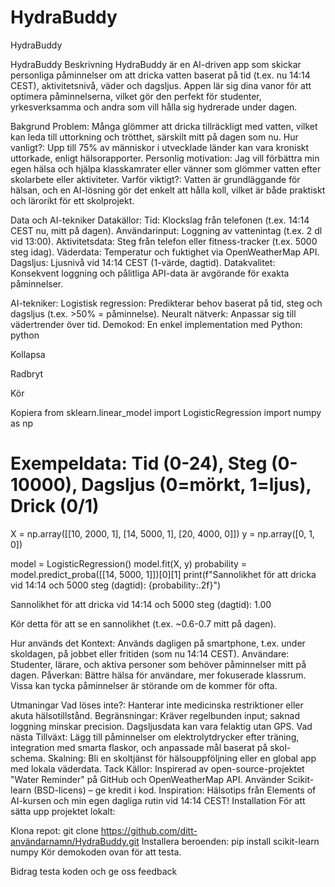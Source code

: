 # HydraBuddy
HydraBuddy


HydraBuddy
Beskrivning
HydraBuddy är en AI-driven app som skickar personliga påminnelser om att dricka vatten baserat på tid (t.ex. nu 14:14 CEST), aktivitetsnivå, väder och dagsljus. Appen lär sig dina vanor för att optimera påminnelserna, vilket gör den perfekt för studenter, yrkesverksamma och andra som vill hålla sig hydrerade under dagen.

Bakgrund
Problem: Många glömmer att dricka tillräckligt med vatten, vilket kan leda till uttorkning och trötthet, särskilt mitt på dagen som nu.
Hur vanligt?: Upp till 75% av människor i utvecklade länder kan vara kroniskt uttorkade, enligt hälsorapporter.
Personlig motivation: Jag vill förbättra min egen hälsa och hjälpa klasskamrater eller vänner som glömmer vatten efter skolarbete eller aktiviteter.
Varför viktigt?: Vatten är grundläggande för hälsan, och en AI-lösning gör det enkelt att hålla koll, vilket är både praktiskt och lärorikt för ett skolprojekt.

Data och AI-tekniker
Datakällor:
Tid: Klockslag från telefonen (t.ex. 14:14 CEST nu, mitt på dagen).
Användarinput: Loggning av vattenintag (t.ex. 2 dl vid 13:00).
Aktivitetsdata: Steg från telefon eller fitness-tracker (t.ex. 5000 steg idag).
Väderdata: Temperatur och fuktighet via OpenWeatherMap API.
Dagsljus: Ljusnivå vid 14:14 CEST (1-värde, dagtid).
Datakvalitet: Konsekvent loggning och pålitliga API-data är avgörande för exakta påminnelser.

AI-tekniker:
Logistisk regression: Predikterar behov baserat på tid, steg och dagsljus (t.ex. >50% = påminnelse).
Neuralt nätverk: Anpassar sig till vädertrender över tid.
Demokod: En enkel implementation med Python:
python

Kollapsa

Radbryt

Kör

Kopiera
from sklearn.linear_model import LogisticRegression
import numpy as np

# Exempeldata: Tid (0-24), Steg (0-10000), Dagsljus (0=mörkt, 1=ljus), Drick (0/1)
X = np.array([[10, 2000, 1], [14, 5000, 1], [20, 4000, 0]])
y = np.array([0, 1, 0])

model = LogisticRegression()
model.fit(X, y)
probability = model.predict_proba([[14, 5000, 1]])[0][1]
print(f"Sannolikhet för att dricka vid 14:14 och 5000 steg (dagtid): {probability:.2f}")

Sannolikhet för att dricka vid 14:14 och 5000 steg (dagtid): 1.00

Kör detta för att se en sannolikhet (t.ex. ~0.6-0.7 mitt på dagen).



Hur används det
Kontext: Används dagligen på smartphone, t.ex. under skoldagen, på jobbet eller fritiden (som nu 14:14 CEST).
Användare: Studenter, lärare, och aktiva personer som behöver påminnelser mitt på dagen.
Påverkan: Bättre hälsa för användare, mer fokuserade klassrum. Vissa kan tycka påminnelser är störande om de kommer för ofta.

Utmaningar
Vad löses inte?: Hanterar inte medicinska restriktioner eller akuta hälsotillstånd.
Begränsningar: Kräver regelbunden input; saknad loggning minskar precision. Dagsljusdata kan vara felaktig utan GPS.
Vad nästa
Tillväxt: Lägg till påminnelser om elektrolytdrycker efter träning, integration med smarta flaskor, och anpassade mål baserat på skol-schema.
Skalning: Bli en skoltjänst för hälsouppföljning eller en global app med lokala väderdata.
Tack
Källor: Inspirerad av open-source-projektet "Water Reminder" på GitHub och OpenWeatherMap API. Använder Scikit-learn (BSD-licens) – ge kredit i kod.
Inspiration: Hälsotips från Elements of AI-kursen och min egen dagliga rutin vid 14:14 CEST!
Installation
För att sätta upp projektet lokalt:

Klona repot: git clone https://github.com/ditt-användarnamn/HydraBuddy.git
Installera beroenden: pip install scikit-learn numpy
Kör demokoden ovan för att testa.

Bidrag
testa koden och ge oss feedback

